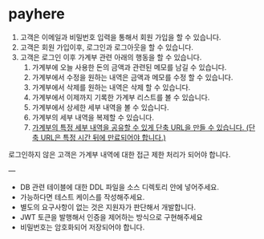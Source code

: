 # payhere

1.  고객은 이메일과 비밀번호 입력을 통해서 회원 가입을 할 수 있습니다.
2.  고객은 회원 가입이후, 로그인과 로그아웃을 할 수 있습니다.
3.  고객은 로그인 이후 가계부 관련 아래의 행동을 할 수 있습니다.
    1.  가계부에 오늘 사용한 돈의 금액과 관련된 메모를 남길 수 있습니다.
    2.  가계부에서 수정을 원하는 내역은 금액과 메모를 수정 할 수 있습니다.
    3.  가계부에서 삭제를 원하는 내역은 삭제 할 수 있습니다.
    4.  가계부에서 이제까지 기록한 가계부 리스트를 볼 수 있습니다.
    5.  가계부에서 상세한 세부 내역을 볼 수 있습니다.
    6.  가계부의 세부 내역을 복제할 수 있습니다.
    7.  [가계부의 특정 세부 내역을 공유할 수 있게 단축 URL을 만들 수 있습니다. (단축 URL은 특정 시간 뒤에 만료되어야 합니다.)](https://realpython.com/build-a-python-url-shortener-with-fastapi/)

로그인하지 않은 고객은 가계부 내역에 대한 접근 제한 처리가 되어야 합니다.

—
* DB 관련 테이블에 대한 DDL 파일을 소스 디렉토리 안에 넣어주세요.
* 가능하다면 테스트 케이스를 작성해주세요.
* 별도의 요구사항이 없는 것은 지원자가 판단해서 개발합니다.
* JWT 토큰을 발행해서 인증을 제어하는 방식으로 구현해주세요
* 비밀번호는 암호화되어 저장되어야 합니다.